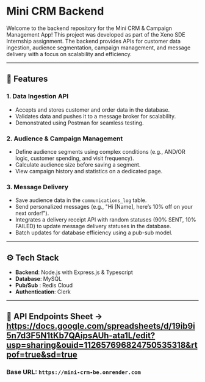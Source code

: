 # Mini CRM Backend

Welcome to the backend repository for the Mini CRM & Campaign Management App! This project was developed as part of the Xeno SDE Internship assignment. The backend provides APIs for customer data ingestion, audience segmentation, campaign management, and message delivery with a focus on scalability and efficiency.

---

## 🚀 Features

### 1. **Data Ingestion API**
- Accepts and stores customer and order data in the database.
- Validates data and pushes it to a message broker for scalability.
- Demonstrated using Postman for seamless testing.

### 2. **Audience & Campaign Management**
- Define audience segments using complex conditions (e.g., AND/OR logic, customer spending, and visit frequency).
- Calculate audience size before saving a segment.
- View campaign history and statistics on a dedicated page.

### 3. **Message Delivery**
- Save audience data in the `communications_log` table.
- Send personalized messages (e.g., "Hi [Name], here’s 10% off on your next order!").
- Integrates a delivery receipt API with random statuses (90% SENT, 10% FAILED) to update message delivery statuses in the database.
- Batch updates for database efficiency using a pub-sub model.

---


## ⚙️ Tech Stack
- **Backend**: Node.js with Express.js & Typescript
- **Database**: MySQL
- **Pub/Sub** : Redis Cloud 
- **Authentication**: Clerk

---

## 📂 API Endpoints Sheet -> https://docs.google.com/spreadsheets/d/19ib9i5n7d3F5N1tKb7QAipsAUh-ata1L/edit?usp=sharing&ouid=112657696824750535318&rtpof=true&sd=true

### Base URL: `https://mini-crm-be.onrender.com`
